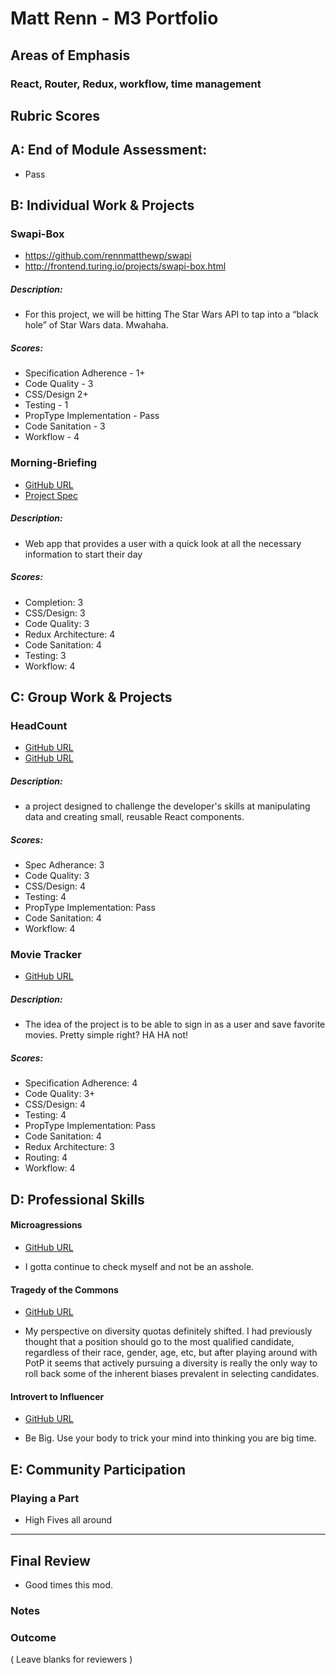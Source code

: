 # Matt Renn - M3 Portfolio

## Areas of Emphasis

### React, Router, Redux, workflow, time management

## Rubric Scores

## A: End of Module Assessment: 
- Pass

## B: Individual Work & Projects

### Swapi-Box

* https://github.com/rennmatthewp/swapi
* http://frontend.turing.io/projects/swapi-box.html

##### Description:
- For this project, we will be hitting The Star Wars API to tap into a “black hole” of Star Wars data. Mwahaha.

##### Scores:
- Specification Adherence - 1+
- Code Quality - 3
- CSS/Design 2+
- Testing - 1
- PropType Implementation - Pass
- Code Sanitation - 3
- Workflow - 4 

### Morning-Briefing

- [GitHub URL](https://github.com/rennmatthewp/morning-briefing)
- [Project Spec](http://frontend.turing.io/projects/self-directed-project.html)

##### Description: 
- Web app that provides a user with a quick look at all the necessary information to start their day

##### Scores:
- Completion: 3
- CSS/Design: 3
- Code Quality: 3
- Redux Architecture: 4
- Code Sanitation: 4
- Testing: 3
- Workflow: 4

## C: Group Work & Projects

### HeadCount 

* [GitHub URL](https://github.com/rennmatthewp/headcount2.0)
* [GitHub URL](https://github.com/turingschool-examples/headcount2.0)

##### Description: 
- a project designed to challenge the developer's skills at manipulating data and creating small, reusable React components.

##### Scores:
- Spec Adherance: 3
- Code Quality: 3
- CSS/Design: 4
- Testing: 4
- PropType Implementation: Pass
- Code Sanitation: 4
- Workflow: 4

### Movie Tracker 

* [GitHub URL](https://github.com/JordanPQuinn/movie-tracker)

##### Description: 
- The idea of the project is to be able to sign in as a user and save favorite movies. Pretty simple right? HA HA not!

##### Scores:
- Specification Adherence: 4
- Code Quality: 3+
- CSS/Design: 4
- Testing: 4
- PropType Implementation: Pass
- Code Sanitation: 4
- Redux Architecture: 3
- Routing: 4
- Workflow: 4

## D: Professional Skills
#### Microagressions

* [GitHub URL](https://github.com/turingschool/gear-up/blob/master/microaggressions_update.md)

* I gotta continue to check myself and not be an asshole.

#### Tragedy of the Commons

* [GitHub URL](https://github.com/turingschool/gear-up/blob/master/tragedy_of_the_commons.markdown)

- My perspective on diversity quotas definitely shifted. I had previously thought that a position should go to the most qualified candidate, regardless of their race, gender, age, etc,  but after playing around with PotP it seems that actively pursuing a diversity is really the only way to roll back some of the inherent biases prevalent in selecting candidates.

#### Introvert to Influencer

* [GitHub URL](https://github.com/turingschool/gear-up/blob/master/m4_sessions/1801-inning/group_5.md)

* Be Big. Use your body to trick your mind into thinking you are big time.

## E: Community Participation

### Playing a Part
- High Fives all around

------------------

## Final Review
* Good times this mod. 

### Notes

### Outcome

( Leave blanks for reviewers )
